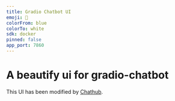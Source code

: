 ```yaml
---
title: Gradio Chatbot UI
emoji: 🔮
colorFrom: blue
colorTo: white
sdk: docker
pinned: false
app_port: 7860
---
```


# A beautify ui for gradio-chatbot

This UI has been modified by [Chathub](https://github.com/chathub-dev/chathub).
